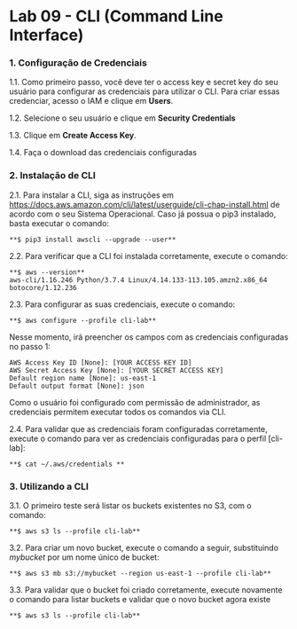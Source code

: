 # Lab 09 - CLI (Command Line Interface)


### 1. Configuração de Credenciais

1.1. Como primeiro passo, você deve ter o access key e secret key do seu usuário para configurar as credenciais para utilizar o CLI. Para criar essas credenciar, acesso o IAM e clique em **Users**.

1.2. Selecione o seu usuário e clique em **Security Credentials**

1.3. Clique em **Create Access Key**.

1.4. Faça o download das credenciais configuradas


### 2. Instalação de CLI

2.1. Para instalar a CLI, siga as instruções em https://docs.aws.amazon.com/cli/latest/userguide/cli-chap-install.html de acordo com o seu Sistema Operacional. Caso já possua o pip3 instalado, basta executar o comando:

```
**$ pip3 install awscli --upgrade --user**
```

2.2. Para verificar que a CLI foi instalada corretamente, execute o comando:

```
**$ aws --version**
aws-cli/1.16.246 Python/3.7.4 Linux/4.14.133-113.105.amzn2.x86_64 botocore/1.12.236
```

2.3. Para configurar as suas credenciais, execute o comando:

```
**$ aws configure --profile cli-lab**
```

Nesse momento, irá preencher os campos com as credenciais configuradas no passo 1:

```
AWS Access Key ID [None]: [YOUR ACCESS KEY ID]
AWS Secret Access Key [None]: [YOUR SECRET ACCESS KEY]
Default region name [None]: us-east-1
Default output format [None]: json
```

Como o usuário foi configurado com permissão de administrador, as credenciais permitem executar todos os comandos via CLI.

2.4. Para validar que as credenciais foram configuradas corretamente, execute o comando para ver as credenciais configuradas para o perfil [cli-lab]:

```
**$ cat ~/.aws/credentials **
```

### 3. Utilizando a CLI

3.1. O primeiro teste será listar os buckets existentes no S3, com o comando:

```
**$ aws s3 ls --profile cli-lab**
```

3.2. Para criar um novo bucket, execute o comando a seguir, substituindo *mybucket* por um nome único de bucket:

```
**$ aws s3 mb s3://mybucket --region us-east-1 --profile cli-lab**
```

3.3. Para validar que o bucket foi criado corretamente, execute novamente o comando para listar buckets e validar que o novo bucket agora existe

```
**$ aws s3 ls --profile cli-lab**
```
